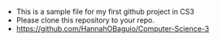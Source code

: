 - This is a sample file for my first github project in CS3
- Please clone this repository to your repo.
- https://github.com/HannahOBaguio/Computer-Science-3
